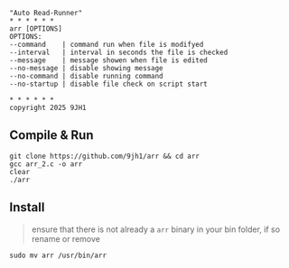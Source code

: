 ```
"Auto Read-Runner"
* * * * * *
arr [OPTIONS]
OPTIONS:
--command    | command run when file is modifyed
--interval   | interval in seconds the file is checked
--message    | message showen when file is edited
--no-message | disable showing message
--no-command | disable running command
--no-startup | disable file check on script start

* * * * * *
copyright 2025 9JH1
```
## Compile & Run
```
git clone https://github.com/9jh1/arr && cd arr
gcc arr_2.c -o arr
clear
./arr
```
## Install
> ensure that there is not already a `arr` binary in your bin folder, if so rename or remove
```
sudo mv arr /usr/bin/arr
```
